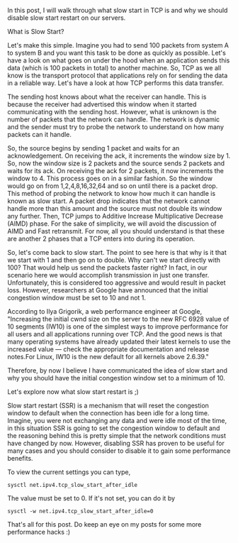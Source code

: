 In this post, I will walk through what slow start in TCP is and why we should disable slow start restart on our servers.

What is Slow Start?

Let's make this simple. Imagine you had to send 100 packets from system A to system B and you want this task to be done as quickly as possible. Let's have a look on what goes on under the hood when an application sends this data (which is 100 packets in total) to another machine. So, TCP as we all know is the transport protocol that applications rely on for sending the data in a reliable way. Let's have a look at how TCP performs this data transfer.

The sending host knows about what the receiver can handle. This is because the receiver had advertised this window when it started communicating with the sending host. However, what is unknown is the number of packets that the network can handle. The network is dynamic and the sender must try to probe the network to understand on how many packets can it handle.

So, the source begins by sending 1 packet and waits for an acknowledgement. On receiving the ack, it increments the window size by 1. So, now the window size is 2 packets and the source sends 2 packets and waits for its ack. On receiving the ack for 2 packets, it now increments the window to 4. This process goes on in a similar fashion. So the window would go on from 1,2,4,8,16,32,64 and so on until there is a packet drop. This method of probing the network to know how much it can handle is known as slow start. A packet drop indicates that the network cannot handle more than this amount and the source must not double its window any further. Then, TCP jumps to Additive Increase Multiplicative Decrease (AIMD) phase. For the sake of simplicity, we will avoid the discussion of AIMD and Fast retransmit. For now, all you should understand is that these are another 2 phases that a TCP enters into during its operation.

So, let's come back to slow start. The point to see here is that why is it that we start with 1 and then go on to double. Why can't we start directly with 100? That would help us send the packets faster right? In fact, in our scenario here we would accomplish transmission in just one transfer. Unfortunately, this is considered too aggressive and would result in packet loss. However, researchers at Google have announced that the initial congestion window must be set to 10 and not 1.

According to Ilya Grigorik, a web performance engineer at Google, "Increasing the initial cwnd size on the server to the new RFC 6928 value of 10 segments (IW10) is one of the simplest ways to improve performance for all users and all applications running over TCP. And the good news is that many operating systems have already updated their latest kernels to use the increased value — check the appropriate documentation and release notes.For Linux, IW10 is the new default for all kernels above 2.6.39."

Therefore, by now I believe I have communicated the idea of slow start and why you should have the initial congestion window set to a minimum of 10.

Let's explore now what slow start restart is ;)

Slow start restart (SSR) is a mechanism that will reset the congestion window to default when the connection has been idle for a long time. Imagine, you were not exchanging any data and were idle most of the time, in this situation SSR is going to set the congestion window to default and the reasoning behind this is pretty simple that the network conditions must have changed by now. However, disabling SSR has proven to be useful for many cases and you should consider to disable it to gain some performance benefits.

To view the current settings you can type,

`sysctl net.ipv4.tcp_slow_start_after_idle`

The value must be set to 0. If it's not set, you can do it by

`sysctl -w net.ipv4.tcp_slow_start_after_idle=0`

That's all for this post. Do keep an eye on my posts for some more performance hacks :)